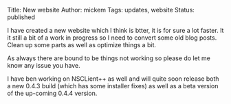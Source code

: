 Title: New website
Author: mickem
Tags: updates, website
Status: published

I have created a new website which I think is btter, it is for sure a lot faster.
It it still a bit of a work in progress so I need to convert some old blog posts.
Clean up some parts as well as optimize things a bit.

As always there are bound to be things not working so please do let me know any issue you have.

I have ben working on NSCLient++ as well and will quite soon release both a new 0.4.3 build (which has some installer fixes) as well as a beta version of the up-coming 0.4.4 version.

